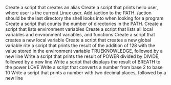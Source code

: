 Create a script that creates an alias
Create a script that prints hello user, where user is the current Linux user.
Add /action to the PATH. /action should be the last directory the shell looks into when looking for a program
Create a script that counts the number of directories in the PATH.
Create a script that lists environment variables
Create a script that lists all local variables and environment variables, and functions
Create a script that creates a new local variable
Create a script that creates a new global variable
rite a script that prints the result of the addition of 128 with the value stored in the environment variable TRUEKNOWLEDGE, followed by a new line
Write a script that prints the result of POWER divided by DIVIDE, followed by a new line
Write a script that displays the result of BREATH to the power LOVE
Write a script that converts a number from base 2 to base 10
Write a script that prints a number with two decimal places, followed by a new line
